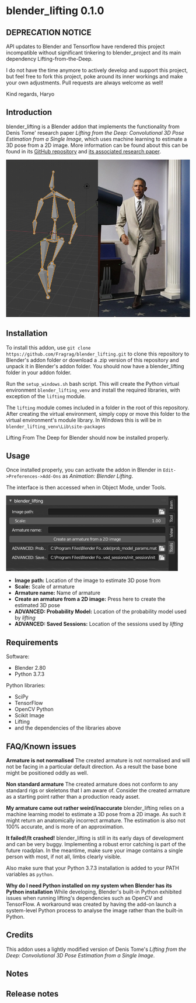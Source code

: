 blender_lifting 0.1.0
=============

DEPRECATION NOTICE
---------
API updates to Blender and Tensorflow have rendered this project incompatible without significant tinkering to blender_project and its main dependency Lifting-from-the-Deep.

I do not have the time anymore to actively develop and support this project, but feel free to fork this project, poke around its inner workings and make your own adjustments. Pull requests are always welcome as well!

Kind regards,
Haryo

Introduction
---------
blender_lifting is a Blender addon that implements the functionality from Denis Tome' research paper _Lifting from the Deep: Convolutional 3D Pose Estimation from a Single Image_, which uses machine learning to estimate a 3D pose from a 2D image. More information can be found about this can be found in its [GitHub repository](https://github.com/DenisTome/Lifting-from-the-Deep-release) and [its associated research paper](http://openaccess.thecvf.com/content_cvpr_2017/papers/Tome_Lifting_From_the_CVPR_2017_paper.pdf).

![Example](https://github.com/Fragrag/blender_lifting/blob/master/doc/example.png)

Installation
-------
To install this addon, use `git clone https://github.com/Fragrag/blender_lifting.git` to clone this repository to Blender's addon folder or download a .zip version of this repository and unpack it in Blender's addon folder. You should now have a blender_lifting folder in your addon folder.

Run the `setup_windows.sh` bash script. This will create the Python virtual environment `blender_lifting_venv` and install the required libraries, with exception of the `lifting` module.

The `lifting` module comes included in a folder in the root of this repository. After creating the virtual environment, simply copy or move this folder to the virtual environment's module library. In Windows this is will be in `blender_lifting_venv\Lib\site-packages`

Lifting From The Deep for Blender should now be installed properly.

Usage
--------
Once installed properly, you can activate the addon in Blender in `Edit->Preferences->Add-Ons` as _Animation: Blender Lifting_.

The interface is then accessed when in Object Mode, under Tools.

![Interface](https://github.com/Fragrag/blender_lifting/blob/master/doc/menu.PNG)

- **Image path:** Location of the image to estimate 3D pose from
- **Scale:** Scale of armature
- **Armature name:** Name of armature
- **Create an armature from a 2D image:** Press here to create the estimated 3D pose
- **ADVANCED: Probability Model:** Location of the probability model used by _lifting_
- **ADVANCED: Saved Sessions:** Location of the sessions used by _lifting_

Requirements
-------
Software:
- Blender 2.80
- Python 3.7.3

Python libraries:
- SciPy
- TensorFlow
- OpenCV Python
- Scikit Image
- Lifting
- and the dependencies of the libraries above

FAQ/Known issues
------
**Armature is not normalised**
The created armature is not normalised and will not be facing in a particular default direction. As a result the base bone might be positioned oddly as well.

**Non standard armature**
The created armature does not conform to any standard rigs or skeletons that I am aware of. Consider the created armature as a starting point rather than a production ready asset. 

**My armature came out rather weird/inaccurate**
blender_lifting relies on a machine learning model to estimate a 3D pose from a 2D image. As such it might return an anatomically incorrect armature. The estimation is also not 100% accurate, and is more of an approximation.

**It failed!/It crashed!**
blender_lifting is still in its early days of development and can be very buggy. Implementing a robust error catching is part of the future roadplan. In the meantime, make sure your image contains a single person with most, if not all, limbs clearly visible. 

Also make sure that your Python 3.7.3 installation is added to your PATH variables as `python`.

**Why do I need Python installed on my system when Blender has its Python installation**
While developing, Blender's built-in Python exhibited issues when running lifting's dependencies such as OpenCV and TensorFlow. A workaround was created by having the add-on launch a system-level Python process to analyse the image rather than the built-in Python.

Credits
---------
This addon uses a lightly modified version of Denis Tome's _Lifting from the Deep: Convolutional 3D Pose Estimation from a Single Image_.

Notes
------

Release notes
----------
